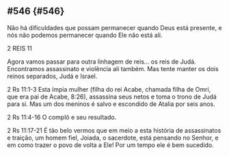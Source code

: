 ## #546 {#546}

Não há dificuldades que possam permanecer quando Deus está presente, e nós não podemos permanecer quando Ele não está ali.

2 REIS 11

Agora vamos passar para outra linhagem de reis... os reis de Judá. Encontramos assassinato e violência ali também. Mas tente manter os dois reinos separados, Judá e Israel.

2 Rs 11:1-3 Esta ímpia mulher (filha do rei Acabe, chamada filha de Omri, que era pai de Acabe, 8:26), assassina seus netos e toma o trono de Judá para si. Mas um dos meninos é salvo e escondido de Atalia por seis anos.

2 Rs 11:4-16 O complô e seu resultado.

2 Rs 11:17-21 É tão belo vermos que em meio a esta história de assassinatos e traição, um homem fiel, Joiada, o sacerdote, está pensando no Senhor, e em como trazer o povo de volta a Ele! Por um tempo ele é bem sucedido.